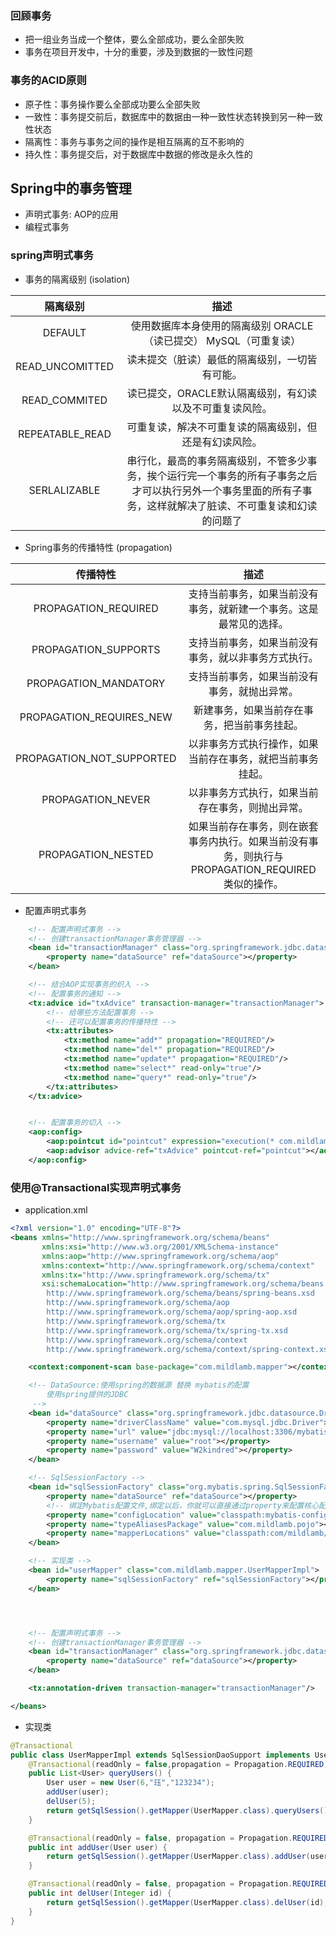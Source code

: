 ### 回顾事务
- 把一组业务当成一个整体，要么全部成功，要么全部失败
- 事务在项目开发中，十分的重要，涉及到数据的一致性问题

### 事务的ACID原则
- 原子性：事务操作要么全部成功要么全部失败
- 一致性：事务提交前后，数据库中的数据由一种一致性状态转换到另一种一致性状态
- 隔离性：事务与事务之间的操作是相互隔离的互不影响的
- 持久性：事务提交后，对于数据库中数据的修改是永久性的

## Spring中的事务管理
- 声明式事务: AOP的应用
- 编程式事务

### spring声明式事务

- 事务的隔离级别 (isolation)  

| 隔离级别      | 描述 |
| :---:        |    :----:   | 
| DEFAULT      | 使用数据库本身使用的隔离级别 ORACLE（读已提交） MySQL（可重复读）       |
| READ_UNCOMITTED   | 读未提交（脏读）最低的隔离级别，一切皆有可能。        |
| READ_COMMITED   | 读已提交，ORACLE默认隔离级别，有幻读以及不可重复读风险。        |
| REPEATABLE_READ   | 可重复读，解决不可重复读的隔离级别，但还是有幻读风险。        |
| SERLALIZABLE   | 串行化，最高的事务隔离级别，不管多少事务，挨个运行完一个事务的所有子事务之后才可以执行另外一个事务里面的所有子事务，这样就解决了脏读、不可重复读和幻读的问题了        |


- Spring事务的传播特性 (propagation)

| 传播特性      | 描述 |
| :---:        |    :----:   | 
| PROPAGATION_REQUIRED      | 支持当前事务，如果当前没有事务，就新建一个事务。这是最常见的选择。       |
| PROPAGATION_SUPPORTS  | 支持当前事务，如果当前没有事务，就以非事务方式执行。        |
| PROPAGATION_MANDATORY   | 支持当前事务，如果当前没有事务，就抛出异常。        |
| PROPAGATION_REQUIRES_NEW   | 新建事务，如果当前存在事务，把当前事务挂起。        |
| PROPAGATION_NOT_SUPPORTED   | 以非事务方式执行操作，如果当前存在事务，就把当前事务挂起。  |
| PROPAGATION_NEVER   | 以非事务方式执行，如果当前存在事务，则抛出异常。  |
| PROPAGATION_NESTED  | 如果当前存在事务，则在嵌套事务内执行。如果当前没有事务，则执行与PROPAGATION_REQUIRED类似的操作。  |

- 配置声明式事务
```xml
    <!-- 配置声明式事务 -->
    <!-- 创建transactionManager事务管理器 -->
    <bean id="transactionManager" class="org.springframework.jdbc.datasource.DataSourceTransactionManager">
        <property name="dataSource" ref="dataSource"></property>
    </bean>

    <!-- 结合AOP实现事务的织入 -->
    <!-- 配置事务的通知 -->
    <tx:advice id="txAdvice" transaction-manager="transactionManager">
        <!-- 给哪些方法配置事务 -->
        <!-- 还可以配置事务的传播特性 -->
        <tx:attributes>
            <tx:method name="add*" propagation="REQUIRED"/>
            <tx:method name="del*" propagation="REQUIRED"/>
            <tx:method name="update*" propagation="REQUIRED"/>
            <tx:method name="select*" read-only="true"/>
            <tx:method name="query*" read-only="true"/>
        </tx:attributes>
    </tx:advice>


    <!-- 配置事务的切入 -->
    <aop:config>
        <aop:pointcut id="pointcut" expression="execution(* com.mildlamb.mapper.*.*(..))"/>
        <aop:advisor advice-ref="txAdvice" pointcut-ref="pointcut"></aop:advisor>
    </aop:config>
```
### 使用@Transactional实现声明式事务
- application.xml
```xml
<?xml version="1.0" encoding="UTF-8"?>
<beans xmlns="http://www.springframework.org/schema/beans"
       xmlns:xsi="http://www.w3.org/2001/XMLSchema-instance"
       xmlns:aop="http://www.springframework.org/schema/aop"
       xmlns:context="http://www.springframework.org/schema/context"
       xmlns:tx="http://www.springframework.org/schema/tx"
       xsi:schemaLocation="http://www.springframework.org/schema/beans
        http://www.springframework.org/schema/beans/spring-beans.xsd
        http://www.springframework.org/schema/aop
        http://www.springframework.org/schema/aop/spring-aop.xsd
        http://www.springframework.org/schema/tx
        http://www.springframework.org/schema/tx/spring-tx.xsd
        http://www.springframework.org/schema/context
        http://www.springframework.org/schema/context/spring-context.xsd">

    <context:component-scan base-package="com.mildlamb.mapper"></context:component-scan>

    <!-- DataSource:使用spring的数据源 替换 mybatis的配置
        使用spring提供的JDBC
     -->
    <bean id="dataSource" class="org.springframework.jdbc.datasource.DriverManagerDataSource">
        <property name="driverClassName" value="com.mysql.jdbc.Driver"></property>
        <property name="url" value="jdbc:mysql://localhost:3306/mybatis?useSSL=false&amp;useUnicode=true&amp;characterEncoding=UTF-8"></property>
        <property name="username" value="root"></property>
        <property name="password" value="W2kindred"></property>
    </bean>

    <!-- SqlSessionFactory -->
    <bean id="sqlSessionFactory" class="org.mybatis.spring.SqlSessionFactoryBean">
        <property name="dataSource" ref="dataSource"></property>
        <!-- 绑定Mybatis配置文件,绑定以后，你就可以直接通过property来配置核心配置文件了 -->
        <property name="configLocation" value="classpath:mybatis-config.xml"></property>
        <property name="typeAliasesPackage" value="com.mildlamb.pojo"></property>
        <property name="mapperLocations" value="classpath:com/mildlamb/mapper/UserMapper.xml"></property>
    </bean>

    <!-- 实现类 -->
    <bean id="userMapper" class="com.mildlamb.mapper.UserMapperImpl">
        <property name="sqlSessionFactory" ref="sqlSessionFactory"></property>
    </bean>




    <!-- 配置声明式事务 -->
    <!-- 创建transactionManager事务管理器 -->
    <bean id="transactionManager" class="org.springframework.jdbc.datasource.DataSourceTransactionManager">
        <property name="dataSource" ref="dataSource"></property>
    </bean>

    <tx:annotation-driven transaction-manager="transactionManager"/>

</beans>
```
- 实现类
```java
@Transactional
public class UserMapperImpl extends SqlSessionDaoSupport implements UserMapper {
    @Transactional(readOnly = false,propagation = Propagation.REQUIRED)
    public List<User> queryUsers() {
        User user = new User(6,"珏","123234");
        addUser(user);
        delUser(5);
        return getSqlSession().getMapper(UserMapper.class).queryUsers();
    }

    @Transactional(readOnly = false, propagation = Propagation.REQUIRED)
    public int addUser(User user) {
        return getSqlSession().getMapper(UserMapper.class).addUser(user);
    }

    @Transactional(readOnly = false, propagation = Propagation.REQUIRED)
    public int delUser(Integer id) {
        return getSqlSession().getMapper(UserMapper.class).delUser(id);
    }
}
```
